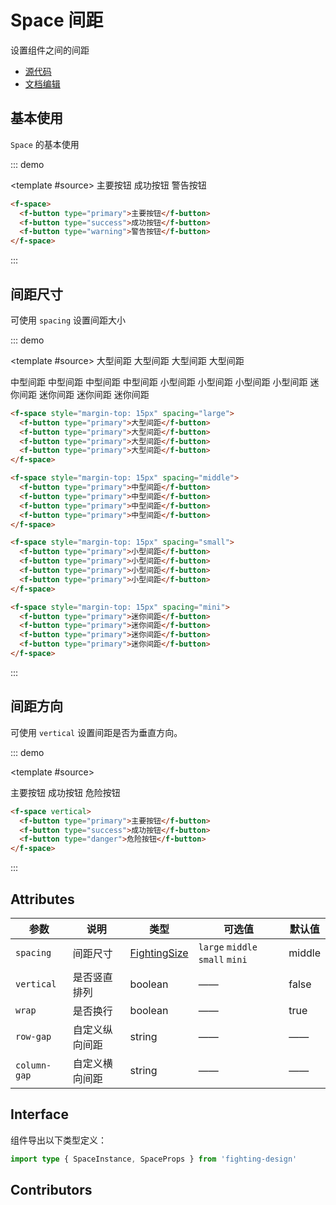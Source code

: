 # Space 间距

设置组件之间的间距

- [源代码](https://github.com/FightingDesign/fighting-design/tree/master/packages/fighting-design/space)
- [文档编辑](https://github.com/FightingDesign/fighting-design/blob/master/docs/components/space.md)

## 基本使用

`Space` 的基本使用

::: demo

<template #source>
<f-space>
<f-button type="primary">主要按钮</f-button>
<f-button type="success">成功按钮</f-button>
<f-button type="warning">警告按钮</f-button>
</f-space>
</template>

```html
<f-space>
  <f-button type="primary">主要按钮</f-button>
  <f-button type="success">成功按钮</f-button>
  <f-button type="warning">警告按钮</f-button>
</f-space>
```

:::

## 间距尺寸

可使用 `spacing` 设置间距大小

::: demo

<template #source>
<f-space style="margin-top: 15px" spacing="large">
<f-button type="primary">大型间距</f-button>
<f-button type="primary">大型间距</f-button>
<f-button type="primary">大型间距</f-button>
<f-button type="primary">大型间距</f-button>
</f-space>

<f-space style="margin-top: 15px" spacing="middle">
  <f-button type="primary">中型间距</f-button>
  <f-button type="primary">中型间距</f-button>
  <f-button type="primary">中型间距</f-button>
  <f-button type="primary">中型间距</f-button>
</f-space>

<f-space style="margin-top: 15px" spacing="small">
  <f-button type="primary">小型间距</f-button>
  <f-button type="primary">小型间距</f-button>
  <f-button type="primary">小型间距</f-button>
  <f-button type="primary">小型间距</f-button>
</f-space>

<f-space style="margin-top: 15px" spacing="mini">
  <f-button type="primary">迷你间距</f-button>
  <f-button type="primary">迷你间距</f-button>
  <f-button type="primary">迷你间距</f-button>
  <f-button type="primary">迷你间距</f-button>
</f-space>

</template>

```html
<f-space style="margin-top: 15px" spacing="large">
  <f-button type="primary">大型间距</f-button>
  <f-button type="primary">大型间距</f-button>
  <f-button type="primary">大型间距</f-button>
  <f-button type="primary">大型间距</f-button>
</f-space>

<f-space style="margin-top: 15px" spacing="middle">
  <f-button type="primary">中型间距</f-button>
  <f-button type="primary">中型间距</f-button>
  <f-button type="primary">中型间距</f-button>
  <f-button type="primary">中型间距</f-button>
</f-space>

<f-space style="margin-top: 15px" spacing="small">
  <f-button type="primary">小型间距</f-button>
  <f-button type="primary">小型间距</f-button>
  <f-button type="primary">小型间距</f-button>
  <f-button type="primary">小型间距</f-button>
</f-space>

<f-space style="margin-top: 15px" spacing="mini">
  <f-button type="primary">迷你间距</f-button>
  <f-button type="primary">迷你间距</f-button>
  <f-button type="primary">迷你间距</f-button>
  <f-button type="primary">迷你间距</f-button>
</f-space>
```

:::

## 间距方向

可使用 `vertical` 设置间距是否为垂直方向。

::: demo

<template #source>

<f-space vertical>
  <f-button type="primary">主要按钮</f-button>
  <f-button type="success">成功按钮</f-button>
  <f-button type="danger">危险按钮</f-button>
</f-space>
</template>

```html
<f-space vertical>
  <f-button type="primary">主要按钮</f-button>
  <f-button type="success">成功按钮</f-button>
  <f-button type="danger">危险按钮</f-button>
</f-space>
```

:::

## Attributes

| 参数         | 说明           | 类型                                                               | 可选值                          | 默认值 |
| ------------ | -------------- | ------------------------------------------------------------------ | ------------------------------- | ------ |
| `spacing`    | 间距尺寸       | <a href="/components/interface.html#fightingsize">FightingSize</a> | `large` `middle` `small` `mini` | middle |
| `vertical`   | 是否竖直排列   | boolean                                                            | ——                              | false  |
| `wrap`       | 是否换行       | boolean                                                            | ——                              | true   |
| `row-gap`    | 自定义纵向间距 | string                                                             | ——                              | ——     |
| `column-gap` | 自定义横向间距 | string                                                             | ——                              | ——     |

## Interface

组件导出以下类型定义：

```ts
import type { SpaceInstance, SpaceProps } from 'fighting-design'
```

## Contributors

<a href="https://github.com/Tyh2001" target="_blank">
  <f-avatar round src="https://avatars.githubusercontent.com/u/73180970?v=4" />
</a>

<a href="https://github.com/godwei123" target="_blank">
  <f-avatar round src="https://avatars.githubusercontent.com/u/40879937?v=4" />
</a>
